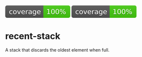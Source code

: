 ![test](https://raw.githubusercontent.com/monosodiumg/recent-stack/badges/.badges/init/coverage.svg)
![coverage](https://raw.githubusercontent.com/monosodiumg/recent-stack/badges/.badges/init/coverage.svg)
# recent-stack

A stack that discards the oldest element when full. 

